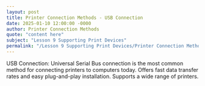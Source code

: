 ```yaml
---
layout: post
title: Printer Connection Methods - USB Connection
date: 2025-01-10 12:00:00 -0000
author: Printer Connection Methods
quote: "content here"
subject: "Lesson 9 Supporting Print Devices"
permalink: "/Lesson 9 Supporting Print Devices/Printer Connection Methods/Printer Connection Methods - USB Connection"
---
```


USB Connection: Universal Serial Bus connection is the most common method for connecting printers to computers today. Offers fast data transfer rates and easy plug-and-play installation. Supports a wide range of printers.
